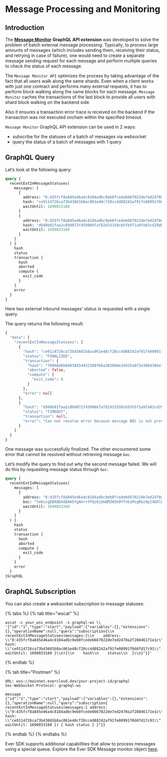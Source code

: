 # Message Processing and Monitoring

## Introduction

The [**Message Monitor**](../../reference/graphql-api/message-monitor-api.md) **GraphQL API extension** was developed to solve the problem of batch external message processing. Typically, to process large amounts of messages (which includes sending them, receiving their status, and retrying in case of failure), one would need to create a separate message sending request for each message and perform multiple queries to check the status of each message.

The `Message Monitor API` optimizes the process by taking advantage of the fact that all users walk along the same shards. Even when a client works with just one contract and performs many external requests, it has to perform block walking along the same blocks for each message. `Message Monitor` caches the transactions of the last block to provide all users with shard block walking on the backend side.

Also it ensures a transaction error trace is received on the backend if the transaction was not executed onchain within the specified timeout.

`Message Monitor` GraphQL API extension can be used in 2 ways:

* subscribe for the statuses of a batch of messages via websocket
* query the status of a batch of messages with 1 query

## GraphQL Query

Let’s look at the following query:

```graphql
query {
  recentExtInMessageStatuses(
    messages: [
      {
        address: "0:435fcf8a845e46a4c8184adbc9eb0fcede6667022de7ed2470a2f28846171e1c"
        hash: "ce9114726ca73b43601b8ac061e48cf20cc4d88242af91fe08991f0ddfd17c91"
        waitUntil: 1690033160
      }
      {
        address: "0:435fcf8a845e46a4c8184adbc9eb0fcede6667022de7ed2470a2f28846171e1c"
        hash: "d940b81faa2c89d072f459966faf82d33320cb5fb5f1a9fe83cd29d89b17eb68"
        waitUntil: 1690033160
      }
    ]
  ) {
    hash
    status
    transaction {
      hash
      aborted
      compute {
        exit_code
      }
    }
    error
  }
}
```

Here two external inbound messages’ status is requested with a single query.

The query returns the following result:

```graphql
{
  "data": {
    "recentExtInMessageStatuses": [
      {
        "hash": "ce9114726ca73b43601b8ac061e48cf20cc4d88242af91fe08991f0ddfd17c91",
        "status": "FINALIZED",
        "transaction": {
          "hash": "70960d6b04938454432389f66a302b9de2d425a0f2e306d366ef38160e058f8d",
          "aborted": false,
          "compute": {
            "exit_code": 0
          }
        },
        "error": null
      },
      {
        "hash": "d940b81faa2c89d072f459966faf82d33320cb5fb5f1a9fe83cd29d89b17eb68",
        "status": "TIMEOUT",
        "transaction": null,
        "error": "Can not resolve error because message BOC is not provided"
      }
    ]
  }
}
```

One message was successfully finalized. The other encountered some error that cannot be resolved without retrieving message `boc`.

Let’s modify the query to find out why the second message failed. We will do this by requesting message status through `boc`:

```graphql
query {
  recentExtInMessageStatuses(
    messages: [
      {
        address: "0:435fcf8a845e46a4c8184adbc9eb0fcede6667022de7ed2470a2f28846171e1c"
        boc: "te6ccgEBAQEAdQAA5YgAhr+fFQi8jUmQMJW3k9YfnbzMzgRbz9pI4UXlEIwuPDgHR2igIm68kFMUvnKay2UwpYFWHYmG4Vag1hO5G691OghbuF2bNVWeI4ECfNZTs6GDiNvCK3iZ1EfQT4dAoSMoIAAABibrarYBky3vqNzEuRY="
        waitUntil: 1690033160
      }
    ]
  ) {
    hash
    status
    transaction {
      hash
      aborted
      compute {
        exit_code
      }
    }
    error
  }
}GraphQL
```

## GraphQL Subscription

You can also create a websocket subscription to message statuses:

{% tabs %}
{% tab title="wscat" %}
```
wscat -c your_wss_endpoint -s graphql-ws \\
'{"id":"1","type":"start","payload":{"variables":{},"extensions":{},"operationName":null,"query":"subscription{\\n  recentExtInMessageStatuses(messages:{\\n    address: \\"0:435fcf8a845e46a4c8184adbc9eb0fcede6667022de7ed2470a2f28846171e1c\\", hash: \\"ce9114726ca73b43601b8ac061e48cf20cc4d88242af91fe08991f0ddfd17c91\\", waitUntil: 1690033160 }\\n){\\n    hash\\n    status\\n  }\\n}"}}'
```
{% endtab %}

{% tab title="Postman" %}
```
URL: wss://mainnet.evercloud.dev/your-project-id/graphql 
Sec-WebSocket-Protocol: graphql-ws

message
{"id":"1","type":"start","payload":{"variables":{},"extensions":{},"operationName":null,"query":"subscription{ recentExtInMessageStatuses(messages:{ address: \\"0:435fcf8a845e46a4c8184adbc9eb0fcede6667022de7ed2470a2f28846171e1c\\", hash: \\"ce9114726ca73b43601b8ac061e48cf20cc4d88242af91fe08991f0ddfd17c91\\", waitUntil: 1690033160 }) { hash status } }"}}
```
{% endtab %}
{% endtabs %}

Ever SDK supports additional capabilities that allow to process messages using a special queue. Explore the Ever SDK Message monitor object [here](https://docs.everos.dev/ever-sdk/guides/work\_with\_contracts/monitor-messages).
